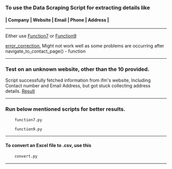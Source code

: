 ### To use the Data Scraping Script for extracting details like

#### | Company | Website | Email | Phone | Address |

---
Either use [Function7](function7.py) or [Function9](function9.py)

[error_correction.](error_correction.py)
Might not work well as some problems are occurring after
navigate_to_contact_page() - function

---

### Test on an unknown website, other than the 10 provided.
Script successfully fetched information from ifm's website, Including Contact number and Email Address, but got stuck collecting address details.
[Result](Test_Result.png)


---
### Run  below mentioned scripts for better results.
```bash
    function7.py
```

```bash
    function9.py
```

---
#### To convert an  Excel file to .csv, use this
```bash
    convert.py
```
---
